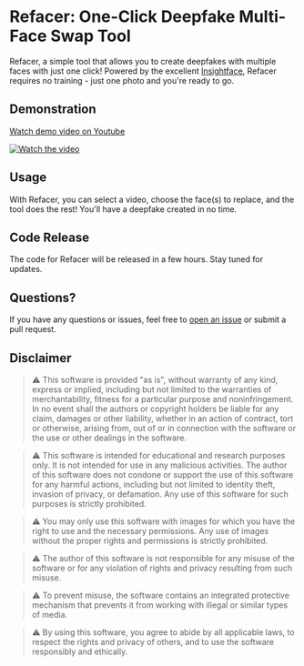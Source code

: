 # Refacer: One-Click Deepfake Multi-Face Swap Tool

Refacer, a simple tool that allows you to create deepfakes with multiple faces with just one click! Powered by the excellent [Insightface](https://github.com/deepinsight/insightface), Refacer requires no training - just one photo and you're ready to go.

## Demonstration
[Watch demo video on Youtube](https://youtu.be/mXk1Ox7B244)


[![Watch the video](https://img.youtube.com/vi/mXk1Ox7B244/maxresdefault.jpg)](https://youtu.be/mXk1Ox7B244)

## Usage

With Refacer, you can select a video, choose the face(s) to replace, and the tool does the rest! You'll have a deepfake created in no time.

## Code Release

The code for Refacer will be released in a few hours. Stay tuned for updates.

## Questions?

If you have any questions or issues, feel free to [open an issue](https://github.com/xaviviro/refacer/issues/new) or submit a pull request.



## Disclaimer

> :warning: This software is provided "as is", without warranty of any kind, express or implied, including but not limited to the warranties of merchantability, fitness for a particular purpose and noninfringement. In no event shall the authors or copyright holders be liable for any claim, damages or other liability, whether in an action of contract, tort or otherwise, arising from, out of or in connection with the software or the use or other dealings in the software.

> :warning: This software is intended for educational and research purposes only. It is not intended for use in any malicious activities. The author of this software does not condone or support the use of this software for any harmful actions, including but not limited to identity theft, invasion of privacy, or defamation. Any use of this software for such purposes is strictly prohibited.

> :warning: You may only use this software with images for which you have the right to use and the necessary permissions. Any use of images without the proper rights and permissions is strictly prohibited.

> :warning: The author of this software is not responsible for any misuse of the software or for any violation of rights and privacy resulting from such misuse.

> :warning: To prevent misuse, the software contains an integrated protective mechanism that prevents it from working with illegal or similar types of media.

> :warning: By using this software, you agree to abide by all applicable laws, to respect the rights and privacy of others, and to use the software responsibly and ethically.
